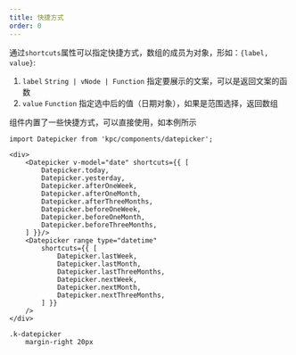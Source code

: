 ```yaml
---
title: 快捷方式
order: 0
---
```


通过`shortcuts`属性可以指定快捷方式，数组的成员为对象，形如：`{label, value}`:

1. `label` `String | vNode | Function` 指定要展示的文案，可以是返回文案的函数
2. `value` `Function` 指定选中后的值（日期对象），如果是范围选择，返回数组

组件内置了一些快捷方式，可以直接使用，如本例所示

```vdt
import Datepicker from 'kpc/components/datepicker';

<div>
    <Datepicker v-model="date" shortcuts={{ [
        Datepicker.today,
        Datepicker.yesterday,
        Datepicker.afterOneWeek,
        Datepicker.afterOneMonth,
        Datepicker.afterThreeMonths,
        Datepicker.beforeOneWeek,
        Datepicker.beforeOneMonth,
        Datepicker.beforeThreeMonths,
    ] }}/>
    <Datepicker range type="datetime" 
        shortcuts={{ [
            Datepicker.lastWeek,
            Datepicker.lastMonth,
            Datepicker.lastThreeMonths,
            Datepicker.nextWeek,
            Datepicker.nextMonth,
            Datepicker.nextThreeMonths,
        ] }}
    />
</div>
```

```styl
.k-datepicker
    margin-right 20px
```
